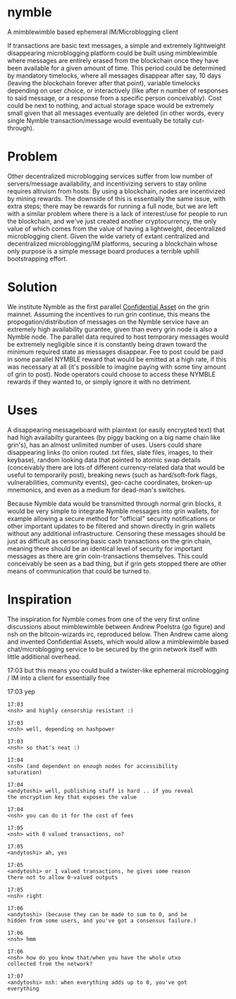 # nymble
A mimblewimble based ephemeral IM/Microblogging client

If transactions are basic text messages, a simple and extremely lightweight disappearing microblogging platform could be built using mimblewimble where messages are entirely erased from the blockchain once they have been available for a given amount of time. This period could be determined by mandatory timelocks, where all messages disappear after say, 10 days (leaving the blockchain forever after that point), variable timelocks depending on user choice, or interactively (like after n number of responses to said message, or a response from a specific person conceivably). Cost could be next to nothing, and actual storage space would be extremely small given that all messages eventually are deleted (in other words, every single Nymble transaction/message would eventually be totally cut-through).

# Problem
Other decentralized microblogging services suffer from low number of servers/message availability, and incentivizing servers to stay online requires altruism from hosts. By using a blockchain, nodes are incentivized by mining rewards. The downside of this is essentially the same issue, with extra steps; there may be rewards for running a full node, but we are left with a similar problem where there is a lack of interest/use for people to run the blockchain, and we've just created another cryptocurrency, the only value of which comes from the value of having a lightweight, decentralized microblogging client. Given the wide variety of extant centralized and decentralized microblogging/IM platforms, securing a blockchain whose only purpose is a simple message board produces a terrible uphill bootstrapping effort.

# Solution
We institute Nymble as the first parallel [Confidential Asset]([https://lists.launchpad.net/mimblewimble/msg00103.html) on the grin mainnet. Assuming the incentives to run grin continue, this means the propogation/distribution of messages on the Nymble service have an extremely high availability gurantee, given than every grin node is also a Nymble node. The parallel data required to host temporary messages would be extremely negligible since it is constantly being drawn toward the minimum required state as messages disappear. Fee to post could be paid in some parallel NYMBLE reward that would be emitted at a high rate, if this was necessary at all (it's possible to imagine paying with some tiny amount of grin to post). Node operators could choose to access these NYMBLE rewards if they wanted to, or simply ignore it with no detriment.

# Uses
A disappearing messageboard with plaintext (or easily encrypted text) that had high availabilty gurantees (by piggy backing on a big name chain like grin's), has an almost unlimited number of uses. Users could share disappearing links (to onion routed .txt files, slate files, images, to their keybase), random looking data that pointed to atomic swap details (conceivably there are lots of different currency-related data that would be useful to temporarily post), breaking news (such as hard/soft-fork flags, vulnerabilities, community events), geo-cache coordinates, broken-up mnemonics, and even as a medium for dead-man's switches.

Because Nymble data would be transmitted through normal grin blocks, it would be very simple to integrate Nymble messages into grin wallets, for example allowing a secure method for "official" security notifications or other important updates to be filtered and shown directly in grin wallets without any additional infrastructure. Censoring these messages should be just as difficult as censoring basic cash transactions on the grin chain, meaning there should be an identical level of security for important messages as there are grin coin-transactions themselves. This could conceivably be seen as a bad thing, but if grin gets stopped there are other means of communication that could be turned to.

# Inspiration
The inspiration for Nymble comes from one of the very first online discussions about mimblewimble between Andrew Poelstra (go figure) and nsh on the bitcoin-wizards irc, reproduced below. Then Andrew came along and invented Confidential Assets, which would allow a mimblewimble based chat/microblogging service to be secured by the grin network itself with little additional overhead.


17:03
  <nsh> but this means you could build a twister-like ephemeral
  microblogging / IM into a client for essentially free 

  17:03
	<andytoshi> yep 

	17:03
	<nsh> and highly censorship resistant :) 

	17:03
	<nsh> well, depending on hashpower 

	17:03
	<nsh> so that's neat :) 

	17:04
	<nsh> (and dependent on enough nodes for accessibility
	saturation) 

	17:04
	<andytoshi> well, publishing stuff is hard .. if you reveal
	the encryption key that exposes the value 

	17:04
	<nsh> you can do it for the cost of fees 
  
	17:05
	<nsh> with 0 valued transactions, no? 

	17:05
	<andytoshi> ah, yes 

	17:05
	<andytoshi> or 1 valued transactions, he gives some reason
	there not to allow 0-valued outputs 

	17:05
	<nsh> right 

	17:06
	<andytoshi> (because they can be made to sum to 0, and be
	hidden from some users, and you've got a consensus failure.) 

	17:06
	<nsh> hmm 

	17:06
	<nsh> how do you know that/when you have the whole utxo
	collected from the network? 

	17:07
	<andytoshi> nsh: when everything adds up to 0, you've got
	everything 

